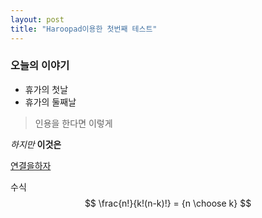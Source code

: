 ```yaml
---
layout: post
title: "Haroopad이용한 첫번째 테스트"
---
```


### 오늘의 이야기
* 휴가의 첫날
* 휴가의 둘째날

 > 인용을 한다면 
 > 이렇게

_하지만_
__이것은__

[연결을하자][my github]

수식
$$
\frac{n!}{k!(n-k)!} = {n \choose k}
$$

[my github]: http://io2oi.github.io
